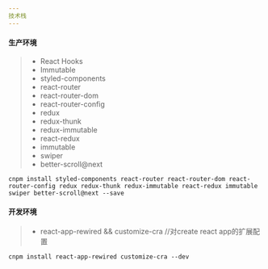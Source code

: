 ```yaml
---
技术栈
---
```


#### 生产环境

> + React Hooks
> + Immutable  
> + styled-components
> + react-router
> + react-router-dom
> + react-router-config
> + redux
> + redux-thunk
> + redux-immutable
> + react-redux
> + immutable
> + swiper
> + better-scroll@next

```
cnpm install styled-components react-router react-router-dom react-router-config redux redux-thunk redux-immutable react-redux immutable swiper better-scroll@next --save
```

#### 开发环境

> + react-app-rewired && customize-cra  //对create react app的扩展配置

```
cnpm install react-app-rewired customize-cra --dev
```

